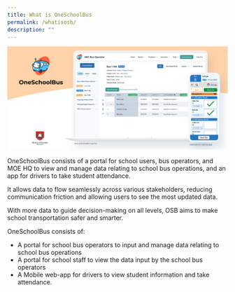 ```yaml
---
title: What is OneSchoolBus
permalink: /whatisosb/
description: ""
---
```

![](/images/osb%20poster%204.png)

OneSchoolBus consists of a portal for school users, bus operators, and MOE HQ to view and manage data relating to school bus operations, and an app for drivers to take student attendance.

It allows data to flow seamlessly across various stakeholders, reducing communication friction and allowing users to see the most updated data.

With more data to guide decision-making on all levels, OSB aims to make school transportation safer and smarter.

OneSchoolBus consists of:

*   A portal for school bus operators to input and manage data relating to school bus operations
*   A portal for school staff to view the data input by the school bus operators
*   A Mobile web-app for drivers to view student information and take attendance.